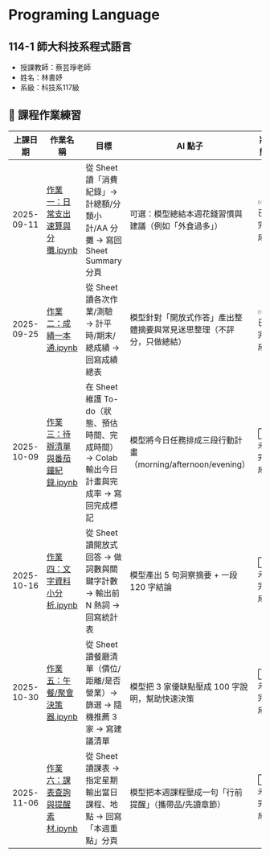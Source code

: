 # Programing Language
## 114-1 師大科技系程式語言
- 授課教師：蔡芸琤老師
- 姓名：林書妤
- 系級：科技系117級

## 📝 課程作業練習

| 上課日期  | 作業名稱 | 目標 | AI 點子 | 狀態 |
|-----------|------------------------------|------------------------------------------------------------|------------------------------------------------------------|--------|
| 2025-09-11 | [作業一：日常支出速算與分攤.ipynb](hw_1_日常支出速算與分攤.ipynb) | 從 Sheet 讀「消費紀錄」→ 計總額/分類小計/AA 分攤 → 寫回 Sheet Summary 分頁 | 可選：模型總結本週花錢習慣與建議（例如「外食過多」） | ✅ 已完成 |
| 2025-09-25 | [作業二：成績一本通.ipynb](hw_2_成績一本通.ipynb) | 從 Sheet 讀各次作業/測驗 → 計平時/期末/總成績 → 回寫成績總表 | 模型針對「開放式作答」產出整體摘要與常見迷思整理（不評分，只做總結） | ✅ 已完成 |
| 2025-10-09 | [作業三：待辦清單與番茄鐘紀錄.ipynb]() | 在 Sheet 維護 To-do（狀態、預估時間、完成時間）→ Colab 輸出今日計畫與完成率 → 寫回完成標記 | 模型將今日任務排成三段行動計畫（morning/afternoon/evening） | ⬜ 未完成 |
| 2025-10-16 | [作業四：文字資料小分析.ipynb]() | 從 Sheet 讀開放式回答 → 做詞數與關鍵字計數 → 輸出前 N 熱詞 → 回寫統計表 | 模型產出 5 句洞察摘要 + 一段 120 字結論 | ⬜ 未完成 |
| 2025-10-30 | [作業五：午餐/聚會決策器.ipynb]() | 從 Sheet 讀餐廳清單（價位/距離/是否營業）→ 篩選 → 隨機推薦 3 家 → 寫建議清單 | 模型把 3 家優缺點壓成 100 字說明，幫助快速決策 | ⬜ 未完成 |
| 2025-11-06 | [作業六：課表查詢與提醒素材.ipynb]() | 從 Sheet 讀課表 → 指定星期輸出當日課程、地點 → 回寫「本週重點」分頁 | 模型把本週課程壓成一句「行前提醒」（攜帶品/先讀章節） | ⬜ 未完成 |



